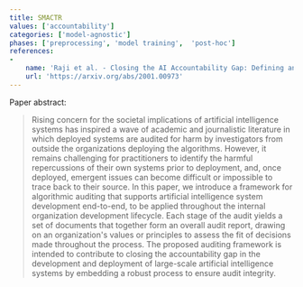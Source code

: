 ```yaml
---
title: SMACTR
values: ['accountability']
categories: ['model-agnostic']
phases: ['preprocessing', 'model training',  'post-hoc']
references: 
- 
    name: 'Raji et al. - Closing the AI Accountability Gap: Defining an End-to-End Framework for Internal Algorithmic Auditing'
    url: 'https://arxiv.org/abs/2001.00973'
---
```


Paper abstract:

> Rising concern for the societal implications of artificial intelligence systems has inspired a wave of academic and journalistic literature in which deployed systems are audited for harm by investigators from outside the organizations deploying the algorithms. However, it remains challenging for practitioners to identify the harmful repercussions of their own systems prior to deployment, and, once deployed, emergent issues can become difficult or impossible to trace back to their source. In this paper, we introduce a framework for algorithmic auditing that supports artificial intelligence system development end-to-end, to be applied throughout the internal organization development lifecycle. Each stage of the audit yields a set of documents that together form an overall audit report, drawing on an organization's values or principles to assess the fit of decisions made throughout the process. The proposed auditing framework is intended to contribute to closing the accountability gap in the development and deployment of large-scale artificial intelligence systems by embedding a robust process to ensure audit integrity. 
